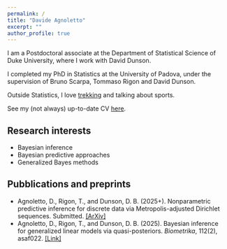 ```yaml
---
permalink: /
title: "Davide Agnoletto"
excerpt: ""
author_profile: true
---
```



I am a Postdoctoral associate at the Department of Statistical Science of Duke University, where I work with David Dunson.

I completed my PhD in Statistics at the University of Padova, under the supervision of Bruno Scarpa, Tommaso Rigon and David Dunson.

Outside Statistics, I love [trekking](https://maphub.net/davide_agnoletto/escursioni) and talking about sports.

See my (not always) up-to-date CV [here](/files/CV.pdf).



Research interests
----
* Bayesian inference
* Bayesian predictive approaches
* Generalized Bayes methods


Pubblications and preprints
----
* Agnoletto, D., Rigon, T., and Dunson, D. B. (2025+). Nonparametric predictive inference for discrete data via Metropolis-adjusted Dirichlet sequences. Submitted. [\[ArXiv\]](https://arxiv.org/abs/2507.08629)<br />
* Agnoletto, D., Rigon, T., and Dunson, D. B. (2025). Bayesian inference for generalized linear models via quasi-posteriors. *Biometrika*, 112(2), asaf022. [\[Link\]](https://academic.oup.com/biomet/article-abstract/112/2/asaf022/8098046)<br />


